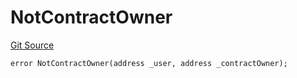 # NotContractOwner
[Git Source](https://github.com/thrackle-io/tron/blob/cdd8e2f67a86060a2d8df603fb8469f17f75b3ca/src/client/token/handler/diamond/HandlerDiamondLib.sol)


```solidity
error NotContractOwner(address _user, address _contractOwner);
```

